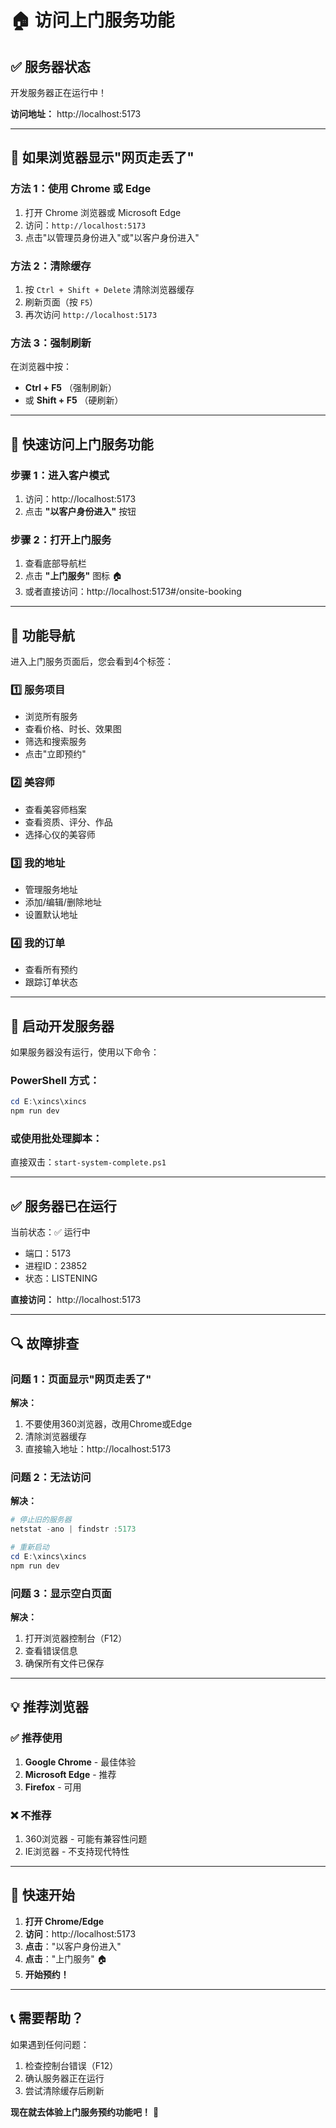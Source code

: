 # 🏠 访问上门服务功能

## ✅ 服务器状态

开发服务器正在运行中！

**访问地址：** http://localhost:5173

---

## 🔧 如果浏览器显示"网页走丢了"

### 方法 1：使用 Chrome 或 Edge

1. 打开 Chrome 浏览器或 Microsoft Edge
2. 访问：`http://localhost:5173`
3. 点击"以管理员身份进入"或"以客户身份进入"

### 方法 2：清除缓存

1. 按 `Ctrl + Shift + Delete` 清除浏览器缓存
2. 刷新页面（按 `F5`）
3. 再次访问 `http://localhost:5173`

### 方法 3：强制刷新

在浏览器中按：
- **Ctrl + F5** （强制刷新）
- 或 **Shift + F5** （硬刷新）

---

## 🎯 快速访问上门服务功能

### 步骤 1：进入客户模式

1. 访问：http://localhost:5173
2. 点击 **"以客户身份进入"** 按钮

### 步骤 2：打开上门服务

1. 查看底部导航栏
2. 点击 **"上门服务"** 图标 🏠
3. 或者直接访问：http://localhost:5173#/onsite-booking

---

## 📱 功能导航

进入上门服务页面后，您会看到4个标签：

### 1️⃣ 服务项目
- 浏览所有服务
- 查看价格、时长、效果图
- 筛选和搜索服务
- 点击"立即预约"

### 2️⃣ 美容师
- 查看美容师档案
- 查看资质、评分、作品
- 选择心仪的美容师

### 3️⃣ 我的地址
- 管理服务地址
- 添加/编辑/删除地址
- 设置默认地址

### 4️⃣ 我的订单
- 查看所有预约
- 跟踪订单状态

---

## 🚀 启动开发服务器

如果服务器没有运行，使用以下命令：

### PowerShell 方式：

```powershell
cd E:\xincs\xincs
npm run dev
```

### 或使用批处理脚本：

直接双击：`start-system-complete.ps1`

---

## ✅ 服务器已在运行

当前状态：✅ 运行中
- 端口：5173
- 进程ID：23852
- 状态：LISTENING

**直接访问：** http://localhost:5173

---

## 🔍 故障排查

### 问题 1：页面显示"网页走丢了"

**解决：**
1. 不要使用360浏览器，改用Chrome或Edge
2. 清除浏览器缓存
3. 直接输入地址：http://localhost:5173

### 问题 2：无法访问

**解决：**
```powershell
# 停止旧的服务器
netstat -ano | findstr :5173

# 重新启动
cd E:\xincs\xincs
npm run dev
```

### 问题 3：显示空白页面

**解决：**
1. 打开浏览器控制台（F12）
2. 查看错误信息
3. 确保所有文件已保存

---

## 💡 推荐浏览器

### ✅ 推荐使用
1. **Google Chrome** - 最佳体验
2. **Microsoft Edge** - 推荐
3. **Firefox** - 可用

### ❌ 不推荐
1. 360浏览器 - 可能有兼容性问题
2. IE浏览器 - 不支持现代特性

---

## 🎉 快速开始

1. **打开 Chrome/Edge**
2. **访问**：http://localhost:5173
3. **点击**："以客户身份进入"
4. **点击**："上门服务" 🏠
5. **开始预约！**

---

## 📞 需要帮助？

如果遇到任何问题：
1. 检查控制台错误（F12）
2. 确认服务器正在运行
3. 尝试清除缓存后刷新

**现在就去体验上门服务预约功能吧！** 🎊





